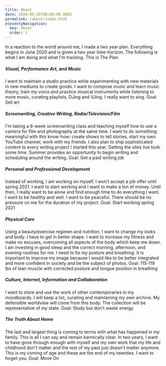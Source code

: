 ```yaml
---
title: About
date: 2020-05-25T00:00:00.000Z
permalink: /about/index.html
eleventyNavigation:
  key: About
  order: 1
---
```


In a reaction to the world around me, I made a two year plan. Everything begins in June 2020 and is given a two year time-horizon. The following is what I am doing and what I'm tracking. This is The Plan.

##### Visual, Performance Art, and Music

I want to maintain a studio practice while experimenting with new materials in new mediums to create goods. I want to compose music and learn music theory, train my voice and practice musical instruments while listening to more music, curating playlists, DJing and VJing. I really want to sing.
Goal: Sell art

##### Screenwriting, Creative Writing, Radio/Television/Film

I'm taking a 6-week screenwriting class and teaching myself how to use a camera for film and photography at the same time. I want to do something meaningful with this know-how: create shows to tell stories, start my own YouTube channel, work with my friends. I also plan to ship sophisticated content to every writing project I started this year. Getting the sites live took some time. Summer provides an opportunity to begin writing and scheduling around the writing.
Goal: Get a paid writing job

##### Personal and Professional Development

Instead of working, I am working on myself. I won't accept a job offer until spring 2021. I want to start working and I want to make a ton of money. Until then, I really want to be alone and find enough time to do everything I want. I want to be healthy and well. I want to be peaceful. There should be no pressure on me for the duration of my project.
Goal: Start working spring 2021

##### Physical Care

Using a beauty/exercise regimen and nutrition, I want to change my looks and body. I have to get in better shape. I want to increase my fitness and make no excuses, overcoming all aspects of the body which keep me down. I am investing in good sleep and the correct morning, afternoon, and evening routines for me. I need to fix my posture and breathing. It is important to improve my image because I would like to be better integrated and more confident in society and be the subject of photos.
Goal: 115-119 lbs of lean muscle with corrected posture and tongue position in breathing

##### Culture, Internet, Information and Colllaboration

I want to store and use the work of other contemporaries in my moodboards. I will keep a list, curating and maintaining my own archive. My defensible worldview will come from this body. The collection will be representative of my state.
Goal: Study but don't waste energy

##### The Truth About Home

The last and largest thing is coming to terms with what has happened in my family. This is all I can say and remain karmically clear. In two years, I want to have gone through enough with myself and my own work that my life and childhood don't matter and the rest of my past just doesn't matter anymore. This is my coming of age and these are the end of my twenties. I want to forget you.
Goal: Move On
